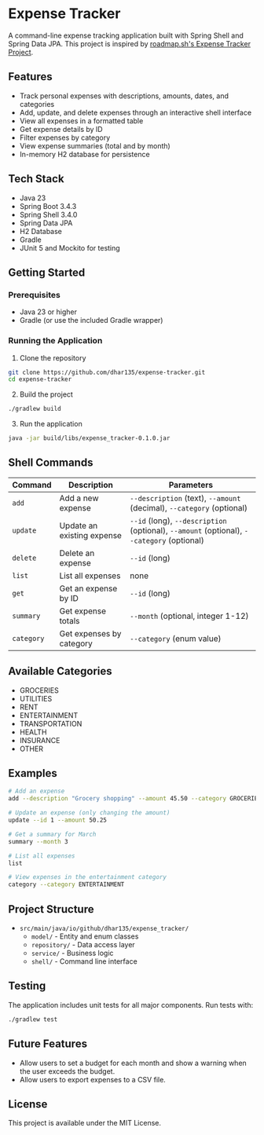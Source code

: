 # Expense Tracker

A command-line expense tracking application built with Spring Shell and Spring Data JPA. This project is inspired by [roadmap.sh's Expense Tracker Project](https://roadmap.sh/projects/expense-tracker).

## Features

- Track personal expenses with descriptions, amounts, dates, and categories
- Add, update, and delete expenses through an interactive shell interface
- View all expenses in a formatted table
- Get expense details by ID
- Filter expenses by category
- View expense summaries (total and by month)
- In-memory H2 database for persistence

## Tech Stack

- Java 23
- Spring Boot 3.4.3
- Spring Shell 3.4.0
- Spring Data JPA
- H2 Database
- Gradle
- JUnit 5 and Mockito for testing

## Getting Started

### Prerequisites

- Java 23 or higher
- Gradle (or use the included Gradle wrapper)

### Running the Application

1. Clone the repository

```bash
git clone https://github.com/dhar135/expense-tracker.git
cd expense-tracker
```

2. Build the project

```bash
./gradlew build
```

3. Run the application

```bash
java -jar build/libs/expense_tracker-0.1.0.jar 
```

## Shell Commands

| Command | Description | Parameters |
|---------|-------------|------------|
| `add` | Add a new expense | `--description` (text), `--amount` (decimal), `--category` (optional) |
| `update` | Update an existing expense | `--id` (long), `--description` (optional), `--amount` (optional), `--category` (optional) |
| `delete` | Delete an expense | `--id` (long) |
| `list` | List all expenses | none |
| `get` | Get an expense by ID | `--id` (long) |
| `summary` | Get expense totals | `--month` (optional, integer 1-12) |
| `category` | Get expenses by category | `--category` (enum value) |

## Available Categories

- GROCERIES
- UTILITIES
- RENT
- ENTERTAINMENT
- TRANSPORTATION
- HEALTH
- INSURANCE
- OTHER

## Examples

```bash
# Add an expense
add --description "Grocery shopping" --amount 45.50 --category GROCERIES

# Update an expense (only changing the amount)
update --id 1 --amount 50.25

# Get a summary for March
summary --month 3

# List all expenses
list

# View expenses in the entertainment category
category --category ENTERTAINMENT
```

## Project Structure

- `src/main/java/io/github/dhar135/expense_tracker/`
  - `model/` - Entity and enum classes
  - `repository/` - Data access layer
  - `service/` - Business logic
  - `shell/` - Command line interface

## Testing

The application includes unit tests for all major components. Run tests with:

```bash
./gradlew test
```

## Future Features

- Allow users to set a budget for each month and show a warning when the user exceeds the budget.
- Allow users to export expenses to a CSV file.

## License

This project is available under the MIT License.
